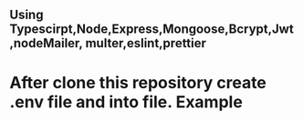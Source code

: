 ## Using Typescirpt,Node,Express,Mongoose,Bcrypt,Jwt,nodeMailer, multer,eslint,prettier

# After clone this repository create .env file and into file. Example
